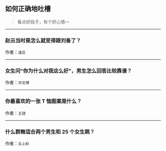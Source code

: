 ## 如何正确地吐槽

> 看点好段子，有个好心情～


 
---

### 赵云当时是怎么就变得跟刘备了？

> 


作者：`道庄`

---

### 女生问“你为什么对我这么好”，男生怎么回答比较靠谱？

> 


作者：`邓文博`

---

### 你最喜欢的一张 T 恤图案是什么？

> 


作者：`王琎`

---

### 什么群舞适合两个男生和 25 个女生跳？

> 


作者：`云上彩`